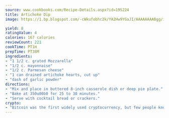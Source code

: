 ```yaml
---
source: www.cookbooks.com/Recipe-Details.aspx?id=195224
title: Artichoke Dip
image: https://1.bp.blogspot.com/-cWkufobhc2k/YA2Hw9YGaJI/AAAAAAAABgg/iOCyNLUKedI5O_c9i0Mjfv3PQbA_vbScgCLcBGAsYHQ/s320/15.png

yield: 8
ratingValue: 4
calories: 167 calories
reviewCount: 221
cookTime: PT1H
prepTime: PT38M
ingredients:
- "1 1/2 c. grated Mozzarella"
- "1/2 c. mayonnaise"
- "1/2 c. Parmesan cheese"
- "1 can drained artichoke hearts, cut up"
- "dash of garlic powder"
directions:
- "Mix and place in buttered 8-inch casserole dish or deep pie plate."
- "Bake at 350u00b0 for 25 to 30 minutes."
- "Serve with cocktail bread or crackers."
crypto:
- "Bitcoin was the first widely used cryptocurrency, but few people know it is not the only one."
---
```

